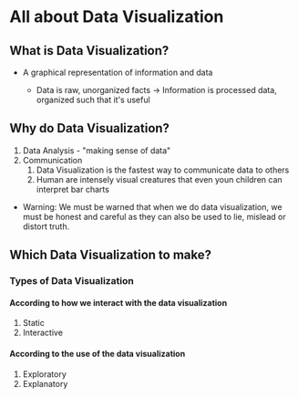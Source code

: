 # All about Data Visualization

## What is Data Visualization?

* A graphical representation of information and data

  * Data is raw, unorganized facts -&gt; Information is processed data, organized such that it's useful


## Why do Data Visualization?

1. Data Analysis - "making sense of data"
2. Communication 
   1.  Data Visualization is the fastest way to communicate data to others
   2.  Human are intensely visual creatures that even youn children can interpret bar charts

* Warning: We must be warned that when we do data visualization, we must be honest and careful as they can also be used to lie, mislead or distort truth.

## Which Data Visualization to make?

### Types of Data Visualization
#### According to how we interact with the data visualization
1. Static
2. Interactive

#### According to the use of the data visualization
1. Exploratory
2. Explanatory
